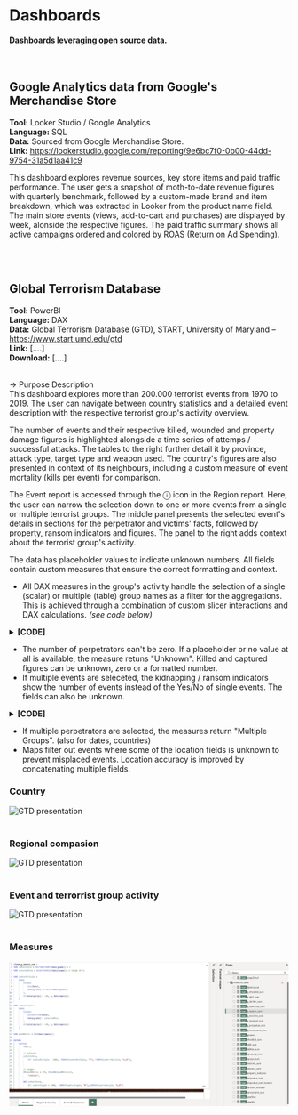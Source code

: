 # Dashboards
**Dashboards leveraging open source data.**
 <br>
 <br>
 <br>


## Google Analytics data from Google's Merchandise Store
**Tool:** Looker Studio / Google Analytics <br>
**Language:** SQL <br>
**Data:** Sourced from Google Merchandise Store. <br>
**Link:** https://lookerstudio.google.com/reporting/9e6bc7f0-0b00-44dd-9754-31a5d1aa41c9

This dashboard explores revenue sources, key store items and paid traffic performance. The user gets a snapshot of moth-to-date revenue figures with quarterly benchmark, followed by a custom-made brand and item breakdown, which was extracted in Looker from the product name field. The main store events (views, add-to-cart and purchases) are displayed by week, alonside the respective figures. The paid traffic summary shows all active campaigns ordered and colored by ROAS (Return on Ad Spending).


 <br>
 <br>



## Global Terrorism Database
**Tool:** PowerBI <br>
**Language:** DAX <br>
**Data:** Global Terrorism Database (GTD), START, University of Maryland – https://www.start.umd.edu/gtd <br>
**Link:** [....] <br>
**Download:** [....] <br> <br>


-> Purpose Description <br>
This dashboard explores more than 200.000 terrorist events from 1970 to 2019. The user can navigate between country statistics and a detailed event description with the respective terrorist group's activity overview. 

The number of events and their respective killed, wounded and property damage figures is highlighted alongside a time series of attemps / successful attacks. The tables to the right further detail it by province, attack type, target type and weapon used. The country's figures are also presented in context of its neighbours, including a custom measure of event mortality (kills per event) for comparison. 

The Event report is accessed through the ⓘ icon in the Region report. Here, the user can narrow the selection down to one or more events from a single or multiple terrorist groups. The middle panel presents the selected event's details in sections for the perpetrator and victims' facts, followed by property, ransom indicators and figures. The panel to the right adds context about the terrorist group's activity.

The data has placeholder values to indicate unknown numbers. All fields contain custom measures that ensure the correct formatting and context. 

+ All DAX measures in the group's activity handle the selection of a single (scalar) or multiple (table) group names as a filter for the aggregations. This is achieved through a combination of custom slicer interactions and DAX calculations. *(see code below)*
<details>
<summary><b>[CODE]</b></summary>

```sql
clean_g_nkill_sum = 
VAR isMultiPerp = DISTINCTCOUNT(Data[gname]) > 1
VAR selectedPerp = SELECTEDVALUE(Data[gname]) // blank if >1

VAR sumForMultiple =
    SUMX(
        FILTER(
            ALL(Data),
            Data[gname] IN VALUES(Data[gname])
        ),
        IF(Data[nkill] = -99, 0, Data[nkill])
    )

VAR sumForSingle =
    SUMX(
        FILTER(
            ALL(Data),
            Data[gname] = selectedPerp
        ),
        IF(Data[nkill] = -99, 0, Data[nkill])
    )

VAR maxNMetric = MAX(Data[nkill])

RETURN
    SWITCH(
        TRUE(),

        // multiple
        isMultiPerp,
            FORMAT(sumForMultiple, "#,##0"),

        // single
        OR(maxNMetric = -99, ISBLANK(maxNMetric)),
            "Unknown",

        NOT isMultiPerp,
            FORMAT(sumForSingle, "#,##0")
    )

```
</details>

+  The number of perpetrators can't be zero. If a placeholder or no value at all is available, the measure retuns "Unknown". Killed and captured figures can be unknown, zero or a formatted number.
+ If multiple events are seleceted, the kidnapping / ransom indicators show the number of events instead of the Yes/No of single events. The fields can also be unknown.

<details>
<summary><b>[CODE]</b></summary>
 
```sql
clean_property_indicator = 
VAR rowCount =
    COUNTROWS ( Data )
VAR anyTrueCleaned =
    SUMX ( Data, IF ( Data[property] = -9, 0, Data[property] ))
VAR maxNMetric =
    MAX ( Data[property] )
RETURN
    SWITCH(
        TRUE(),
		// multiple events, 
        rowCount > 1, IF( anyTrueCleaned < 1000,  FORMAT(anyTrueCleaned, "0 Events"), FORMAT(anyTrueCleaned, "0,0 Events")),

        // single event
        OR(maxNMetric = -9, ISBLANK(maxNMetric)), "Unknown",
        
        maxNMetric = 0, "No",
        
        "Yes"
    )
```
</details>

+ If multiple perpetrators are selected, the measures return "Multiple Groups". (also for dates, countries)
+ Maps filter out events where some of the location fields is unknown to prevent misplaced events. Location accuracy is improved by concatenating multiple fields.










### Country
![GTD presentation](video/GTD_presentation_take_1.gif)
<br>
<br>


### Regional compasion
![GTD presentation](video/GTD_presentation_take_2.gif)
<br>
<br>

### Event and terrorrist group activity
![GTD presentation](video/GTD_presentation_take_3.gif)
<br>
<br>

### Measures
![img](video/measures.png)

<br>
<br>


